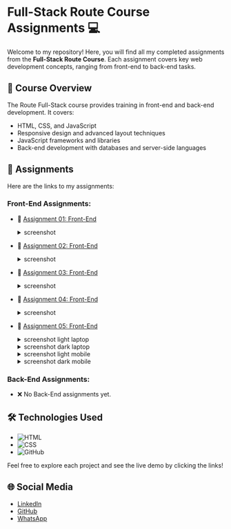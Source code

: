 # Full-Stack Route Course Assignments 💻

Welcome to my repository! Here, you will find all my completed assignments from the **Full-Stack Route Course**. Each assignment covers key web development concepts, ranging from front-end to back-end tasks.

## 🚀 Course Overview
The Route Full-Stack course provides training in front-end and back-end development. It covers:
- HTML, CSS, and JavaScript
- Responsive design and advanced layout techniques
- JavaScript frameworks and libraries
- Back-end development with databases and server-side languages

## 📂 Assignments

Here are the links to my assignments:

### Front-End Assignments:
- 🔗 [Assignment 01: Front-End](https://yassinsultan.github.io/Route-Course/Front-End/Assigment-01/)
  <details>
    <summary>screenshot</summary>
    <img src="./Front-End/Assigment-01/screenshot01.png">
  </details>

    
- 🔗 [Assignment 02: Front-End](https://yassinsultan.github.io/Route-Course/Front-End/Assigment-02/)
  <details>
    <summary>screenshot</summary>
    <img src="./Front-End/Assigment-02/screenshot01.png">
  </details>
 
    
- 🔗 [Assignment 03: Front-End](https://yassinsultan.github.io/Route-Course/Front-End/Assigment-03/)
  <details>
    <summary>screenshot</summary>
    <img src="./Front-End/Assigment-03/screenshot01.png">
  </details>
 
    
- 🔗 [Assignment 04: Front-End](https://yassinsultan.github.io/Route-Course/Front-End/Assigment-04/)
  <details>
    <summary>screenshot</summary>
    <img src="./Front-End/Assigment-04/screenshot01.png">
  </details>

    
- 🔗 [Assignment 05: Front-End](https://yassinsultan.github.io/Route-Course/Front-End/Assigment-05/)
  <details>
    <summary>screenshot light laptop</summary>
    <img src="./Front-End/Assigment-05/screenshot01.png">
  </details>
  <details>
    <summary>screenshot dark laptop</summary>
    <img src="./Front-End/Assigment-05/screenshot02.png">
  </details>
  <details>
    <summary>screenshot light mobile</summary>
    <img src="./Front-End/Assigment-05/screenshot03.png">
  </details>
  <details>
    <summary>screenshot dark mobile</summary>
    <img src="./Front-End/Assigment-05/screenshot04.png">
  </details>


### Back-End Assignments:
- ❌  No Back-End assignments yet.

## 🛠️ Technologies Used
- ![HTML](https://img.shields.io/badge/HTML5-E34F26?style=for-the-badge&logo=html5&logoColor=white)
- ![CSS](https://img.shields.io/badge/CSS3-1572B6?style=for-the-badge&logo=css3&logoColor=white)
- ![GitHub](https://img.shields.io/badge/GitHub-181717?style=for-the-badge&logo=github&logoColor=white)

Feel free to explore each project and see the live demo by clicking the links!

## 🌐 Social Media
- [LinkedIn](https://www.linkedin.com/in/yassin-sultan)
- [GitHub](https://github.com/YassinSultan)
- [WhatsApp](https://wa.me/201129693575?text=Hello%20Yassin!)
